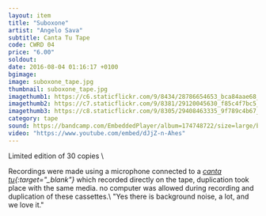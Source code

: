 ```yaml
---
layout: item
title: "Suboxone"
artist: "Angelo Sava"
subtitle: Canta Tu Tape
code: CWRD 04
price: "6.00"
soldout:
date: 2016-08-04 01:16:17 +0100
bgimage: 
image: suboxone_tape.jpg
thumbnail: suboxone_tape.jpg
imagethumb1: https://c6.staticflickr.com/9/8434/28786654653_bca84aae68_c.jpg
imagethumb2: https://c7.staticflickr.com/9/8381/29120045630_f85c4f7bc5_c.jpg
imagethumb3: https://c8.staticflickr.com/9/8305/29408463335_9f789c4b67_c.jpg
category: tape
sound: https://bandcamp.com/EmbeddedPlayer/album=174748722/size=large/bgcol=ffffff/linkcol=333333/tracklist=false/artwork=small/transparent=true/"
video: "https://www.youtube.com/embed/dJjZ-n-Ahes"
---
```


Limited edition of 30 copies \\

Recordings were made using a microphone connected to a *[canta tu](https://www.youtube.com/watch?v=fm_GRQgXZEE){:target="_blank"}* which recorded directly on the tape, duplication took place with the same media. no computer was allowed during recording and duplication of these cassettes.\\
"Yes there is background noise, a lot, and we love it."